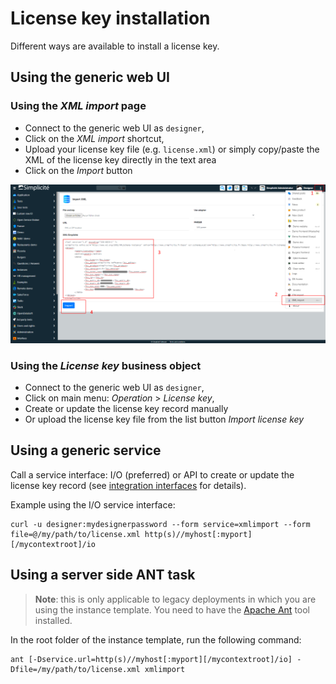 License key installation
========================

Different ways are available to install a license key.

Using the generic web UI
------------------------

### Using the _XML import_ page

- Connect to the generic web UI as `designer`, 
- Click on the _XML import_ shortcut,
- Upload your license key file (e.g. `license.xml`) or simply copy/paste the XML of the license key directly in the text area
- Click on the _Import_ button

![](install-licensekey.png)

### Using the _License key_ business object

- Connect to the generic web UI as `designer`, 
- Click on main menu: _Operation_ > _License key_,
- Create or update the license key record manually
- Or upload the license key file from the list button _Import license key_

Using a generic service
-----------------------

Call a service interface: I/O (preferred) or API
to create or update the license key record (see [integration interfaces](../02-integration/) for details).

Example using the I/O service interface:

```text
curl -u designer:mydesignerpassword --form service=xmlimport --form file=@/my/path/to/license.xml http(s)//myhost[:myport][/mycontextroot]/io

```

Using a server side ANT task
----------------------------

> **Note**: this is only applicable to legacy deployments in which you are using the instance template.
> You need to have the [Apache Ant](https://ant.apache.org/) tool installed.

In the root folder of the instance template, run the following command:

```text
ant [-Dservice.url=http(s)//myhost[:myport][/mycontextroot]/io] -Dfile=/my/path/to/license.xml xmlimport
```
